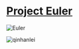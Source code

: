 # [Project Euler](https://projecteuler.net/)

![Euler](https://projecteuler.net/images/euler_portrait.png "Watching you!")

![qinhanlei](https://projecteuler.net/profile/qinhanlei.png "Just for fun.")
